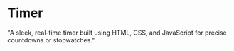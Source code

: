 # Timer
"A sleek, real-time timer built using HTML, CSS, and JavaScript for precise countdowns or stopwatches."
